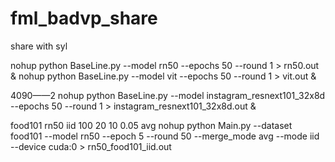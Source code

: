 # fml_badvp_share
share with syl


nohup python BaseLine.py --model rn50 --epochs 50 --round 1 > rn50.out &
nohup python BaseLine.py --model vit --epochs 50 --round 1 > vit.out &






4090——2
nohup python BaseLine.py --model instagram_resnext101_32x8d --epochs 50 --round 1 > instagram_resnext101_32x8d.out &

food101 rn50 iid 100 20 10 0.05 avg
nohup python Main.py --dataset food101 --model rn50 --epoch 5 --round 50 --merge_mode avg --mode iid --device cuda:0 > rn50_food101_iid.out